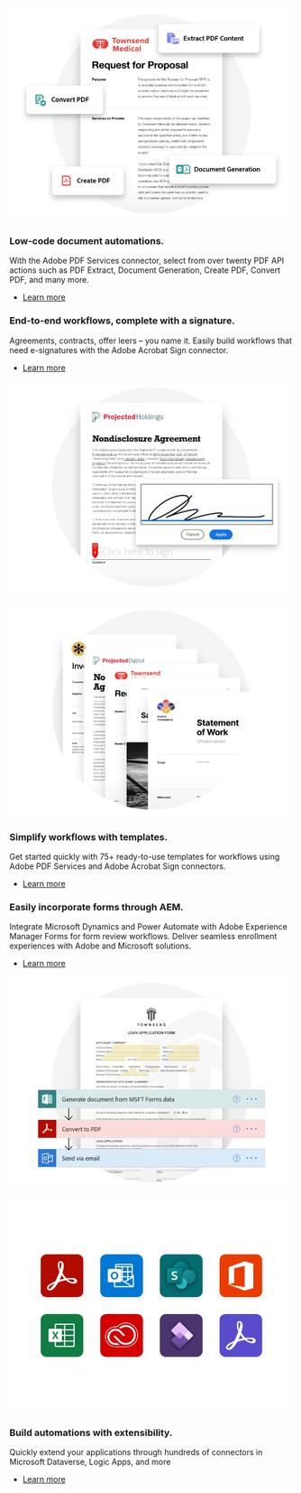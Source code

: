 <TextBlock slots="image, heading,text,buttons" theme="lightest" headerElementType="h2" variantsTypePrimary='secondary'  isPrimaryBtn homeZigZag className="home-zigzag-comp-padding Adobe-PDF-Services-API ms-zigzag-cta-one zigzag-align"/>

![PDF Services API Workflow](../../images/lowCode_Image_Desktop.jpg)

### Low-code document automations.

With the Adobe PDF Services connector, select from over twenty PDF API actions such as PDF Extract, Document Generation, Create PDF, Convert PDF, and many more.

- [Learn more](https://opensource.adobe.com/acrobat-sign/developer_guide/samples.html)


<TextBlock slots="heading,text,buttons,image" theme="lightest" headerElementType="h2" variantsTypePrimary='secondary'  isPrimaryBtn homeZigZag className="home-zigzag-comp-padding Adobe-PDF-Services-API ms-zigzag-cta-two zigzag-align"/>

### End-to-end workflows, complete with a signature.

Agreements, contracts, offer leers – you name it. Easily build workflows that need e-signatures with the Adobe Acrobat Sign connector.


- [Learn more](https://opensource.adobe.com/acrobat-sign/developer_guide/apiusage.html#send-for-signing-create-an-agreement)

![PDF Services API Workflow](../../images/endToEnd_Image_Desktop.jpg)


<TextBlock slots="image, heading,text,buttons" theme="lightest" headerElementType="h2" variantsTypePrimary='secondary'  isPrimaryBtn homeZigZag className="home-zigzag-comp-padding Adobe-PDF-Services-API ms-zigzag-cta-three zigzag-align"/>

![PDF Services API Workflow](../../images/simplify_Image_Desktop.jpg)

### Simplify workflows with templates.

Get started quickly with 75+ ready-to-use templates for workflows using Adobe PDF Services and Adobe Acrobat Sign connectors.

- [Learn more](https://opensource.adobe.com/acrobat-sign/developer_guide/samples.html)


<TextBlock slots="heading,text,buttons,image" theme="lightest" headerElementType="h2" variantsTypePrimary='secondary'  isPrimaryBtn homeZigZag className="home-zigzag-comp-padding Adobe-PDF-Services-API ms-zigzag-cta-four zigzag-align"/>

### Easily incorporate forms through AEM.

Integrate Microsoft Dynamics and Power Automate with Adobe Experience Manager Forms for form review workflows. Deliver seamless enrollment experiences with Adobe and Microsoft solutions.


- [Learn more](https://opensource.adobe.com/acrobat-sign/developer_guide/apiusage.html#send-for-signing-create-an-agreement)

![PDF Services API Workflow](../../images/forms_Image_Desktop.jpg)


<TextBlock slots="image, heading,text,buttons" theme="lightest" headerElementType="h2" variantsTypePrimary='secondary'  isPrimaryBtn homeZigZag className="home-zigzag-comp-padding Adobe-PDF-Services-API ms-zigzag-cta-five zigzag-align"/>

![PDF Services API Workflow](../../images/api_Image_Desktop.jpg)

### Build automations with extensibility.

Quickly extend your applications through hundreds of connectors in Microsoft Dataverse, Logic Apps, and more

- [Learn more](https://opensource.adobe.com/acrobat-sign/developer_guide/samples.html)